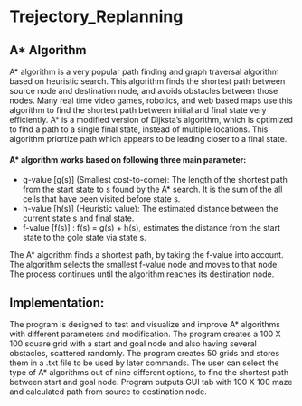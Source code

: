 # Trejectory_Replanning

## A* Algorithm  
A* algorithm is a very popular path finding and graph traversal algorithm based on heuristic search. This algorithm finds the shortest path between source node and destination node, and avoids obstacles between those nodes. Many real time video games, robotics, and web based maps use this algorithm to find the shortest path between initial and final state very efficiently. A* is a modified version of Dijksta’s algorithm, which is optimized to find a path to a single final state, instead of multiple locations. This algorithm priortize path which appears to be leading closer to a final state.  

#### A* algorithm works based on following three main parameter:
* g-value [g(s)] (Smallest  cost-to-come): The length of the shortest path from the start state to s found by the A* search. It is the sum of the all cells that have been visited before state s.
* h-value [h(s)] (Heuristic value):  The estimated distance between the current state s and final state. 
* f-value [f(s)] : f(s) = g(s) + h(s), estimates the distance from the start state to the gole state via state s.  

The  A* algorithm finds a shortest path, by taking the f-value into account. The algorithm selects the smallest f-value node and moves to that node. The process continues until the algorithm reaches its destination node.  

## Implementation:
The program is designed to test and visualize and improve A* algorithms with different parameters and modification. The program creates a 100 X 100 square grid with a start and goal node and also having several obstacles, scattered randomly. The program creates 50 grids and stores them in a .txt file to be used by later commands. The user can select the type of A* algorithms out of nine different options, to find the shortest path between start and goal node. Program outputs GUI tab with 100 X 100 maze and calculated path from source to destination node. 

